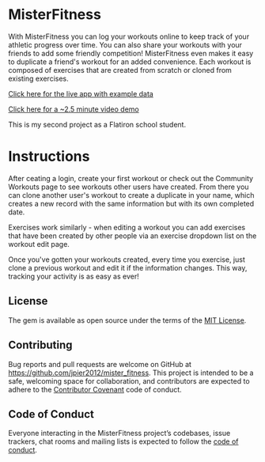 # MisterFitness

With MisterFitness you can log your workouts online to keep track of your athletic progress over time. You can also share your workouts with your friends to add some friendly competition! MisterFitness even makes it easy to duplicate a friend's workout for an added convenience. Each workout is composed of exercises that are created from scratch or cloned from existing exercises.

[Click here for the live app with example data](https://mister-fitness.herokuapp.com/)

[Click here for a ~2.5 minute video demo](https://youtu.be/pAs9_SQo2tA)

This is my second project as a Flatiron school student.

# Instructions

After ceating a login, create your first workout or check out the Community Workouts page to see workouts other users have created. From there you can clone another user's workout to create a duplicate in your name, which creates a new record with the same information but with its own completed date.

Exercises work similarly - when editing a workout you can add exercises that have been created by other people via an exercise dropdown list on the workout edit page.

Once you've gotten your workouts created, every time you exercise, just clone a previous workout and edit it if the information changes. This way, tracking your activity is as easy as ever!

## License

The gem is available as open source under the terms of the [MIT License](https://opensource.org/licenses/MIT).

## Contributing

Bug reports and pull requests are welcome on GitHub at https://github.com/jpier2012/mister_fitness. This project is intended to be a safe, welcoming space for collaboration, and contributors are expected to adhere to the [Contributor Covenant](http://contributor-covenant.org) code of conduct.

## Code of Conduct

Everyone interacting in the MisterFitness project’s codebases, issue trackers, chat rooms and mailing lists is expected to follow the [code of conduct](https://github.com/'jpier2012'/mister_fitness/blob/master/CODE_OF_CONDUCT.md).